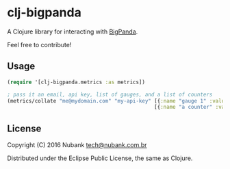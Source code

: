 # clj-bigpanda

A Clojure library for interacting with [BigPanda](https://bigpanda.io).

Feel free to contribute!

## Usage

````clojure
(require '[clj-bigpanda.metrics :as metrics])

; pass it an email, api key, list of gauges, and a list of counters
(metrics/collate "me@mydomain.com" "my-api-key" [{:name "gauge 1" :value 34 } {:name "gauge 2" :value 0}] 
                                                [{:name "a counter" :value 79213}])
````

## License

Copyright (C) 2016 Nubank <tech@nubank.com.br>

Distributed under the Eclipse Public License, the same as Clojure.
